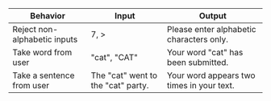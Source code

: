|Behavior|Input|Output|
|----|------|-----|
|Reject non-alphabetic inputs| 7, >| Please enter alphabetic characters only.| 
|Take word from user| "cat", "CAT" | Your word "cat" has been submitted.|
|Take a sentence from user| The "cat" went to the "cat" party.| Your word appears two times in your text.|
